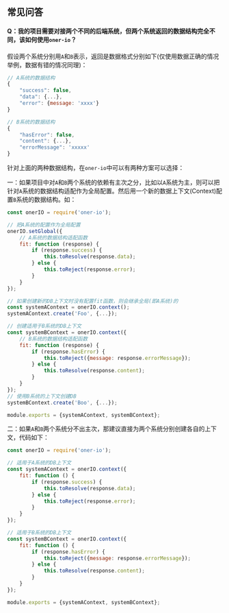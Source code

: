 ## 常见问答

#### Q：我的项目需要对接两个不同的后端系统，但两个系统返回的数据结构完全不同，该如何使用`oner-io`？

假设两个系统分别用`A`和`B`表示，返回是数据格式分别如下(仅使用数据正确的情况举例，数据有错的情况同理)：

```js
// A系统的数据结构
{
    "success": false,
    "data": {...},
    "error": {message: 'xxxx'}
}

// B系统的数据结构
{
    "hasError": false,
    "content": {...},
    "errorMessage": 'xxxxx'
}
```

针对上面的两种数据结构，在`oner-io`中可以有两种方案可以选择：

一：如果项目中对`A`和`B`两个系统的依赖有主次之分，比如以`A`系统为主，则可以把针对`A`系统的数据结构适配作为全局配置。然后用一个新的数据上下文(Context)配置`B`系统的数据结构。如：

```js
const onerIO = require('oner-io');

// 把A系统的配置作为全局配置
onerIO.setGlobal({
    // A系统的数据结构适配函数
    fit: function (response) {
        if (response.success) {
            this.toResolve(response.data);
        } else {
            this.toReject(response.error);
        }
    }
});

// 如果创建新的DB上下文时没有配置fit函数，则会继承全局(即A系统)的
const systemAContext = onerIO.context();
systemAContext.create('Foo', {...});

// 创建适用于B系统的DB上下文
const systemBContext = onerIO.context({
    // B系统的数据结构适配函数
    fit: function (response) {
        if (response.hasError) {
            this.toReject({message: response.errorMessage});
        } else {
            this.toResolve(response.content);
        }
    }
});
// 使用B系统的上下文创建DB
systemBContext.create('Boo', {...});

module.exports = {systemAContext, systemBContext};
```

二：如果`A`和`B`两个系统分不出主次，那建议直接为两个系统分别创建各自的上下文，代码如下：

```js
const onerIO = require('oner-io');

// 适用于A系统的DB上下文
const systemAContext = onerIO.context({
    fit: function () {
        if (response.success) {
            this.toResolve(response.data);
        } else {
            this.toReject(response.error);
        }
    }
});

// 适用于B系统的DB上下文
const systemBContext = onerIO.context({
    fit: function () {
        if (response.hasError) {
            this.toReject({message: response.errorMessage});
        } else {
            this.toResolve(response.content);
        }
    }
});

module.exports = {systemAContext, systemBContext};
```


